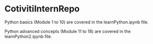 # CotivitiInternRepo

Python basics (Module 1 to 10) are covered in the learnPython.ipynb file.

Python advanced concepts (Module 11 to 18) are covered in the learnPython2.ipynb file.

